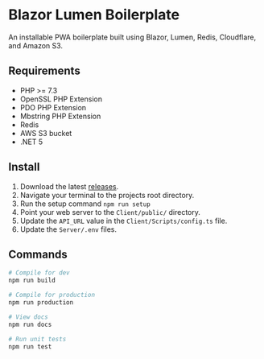 # Blazor Lumen Boilerplate

An installable PWA boilerplate built using Blazor, Lumen, Redis, Cloudflare, and Amazon S3.

## Requirements

- PHP >= 7.3
- OpenSSL PHP Extension
- PDO PHP Extension
- Mbstring PHP Extension
- Redis
- AWS S3 bucket
- .NET 5

## Install

1. Download the latest [releases](https://github.com/codewithkyle/blazor-lumen-boilerplate/releases).
1. Navigate your terminal to the projects root directory.
1. Run the setup command `npm run setup`
1. Point your web server to the `Client/public/` directory.
1. Update the `API_URL` value in the `Client/Scripts/config.ts` file.
1. Update the `Server/.env` files.

## Commands

```bash
# Compile for dev
npm run build

# Compile for production
npm run production

# View docs
npm run docs

# Run unit tests
npm run test
```
